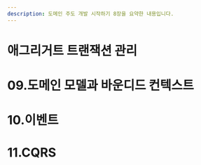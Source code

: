 ```yaml
---
description: 도메인 주도 개발 시작하기 8장을 요약한 내용입니다.
---
```


# 애그리거트 트랜잭션 관리









# 09.도메인 모델과 바운디드 컨텍스트

# 10.이벤트

# 11.CQRS